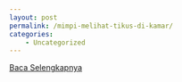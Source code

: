 ```yaml
---
layout: post
permalink: /mimpi-melihat-tikus-di-kamar/
categories:
    - Uncategorized
---
```


[Baca Selengkapnya](/01)